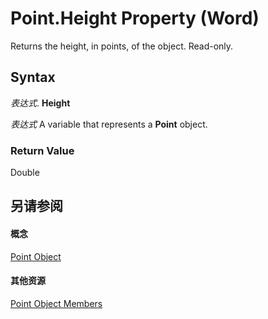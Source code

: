 
# Point.Height Property (Word)

Returns the height, in points, of the object. Read-only.


## Syntax

 _表达式_. **Height**

 _表达式_ A variable that represents a **Point** object.


### Return Value

Double


## 另请参阅


#### 概念


[Point Object](349ea9a3-9e9a-b26f-146f-799d39c3d4a9.md)
#### 其他资源


[Point Object Members](http://msdn.microsoft.com/library/7a5618eb-4673-d206-c36f-ff89d5eb66ee%28Office.15%29.aspx)
